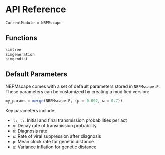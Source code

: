 # API Reference

```@meta
CurrentModule = NBPMscape
```

## Functions

```@docs
simtree
simgeneration
simgendist
```

## Default Parameters

NBPMscape comes with a set of default parameters stored in `NBPMscape.P`. These parameters can be customized by creating a modified version:

```julia
my_params = merge(NBPMscape.P, (μ = 0.002, ω = 0.7))
```

Key parameters include:

- `τ₀`, `τ₁`: Initial and final transmission probabilities per act
- `ν`: Decay rate of transmission probability
- `δ`: Diagnosis rate
- `κ`: Rate of viral suppression after diagnosis
- `μ`: Mean clock rate for genetic distance
- `ω`: Variance inflation for genetic distance
